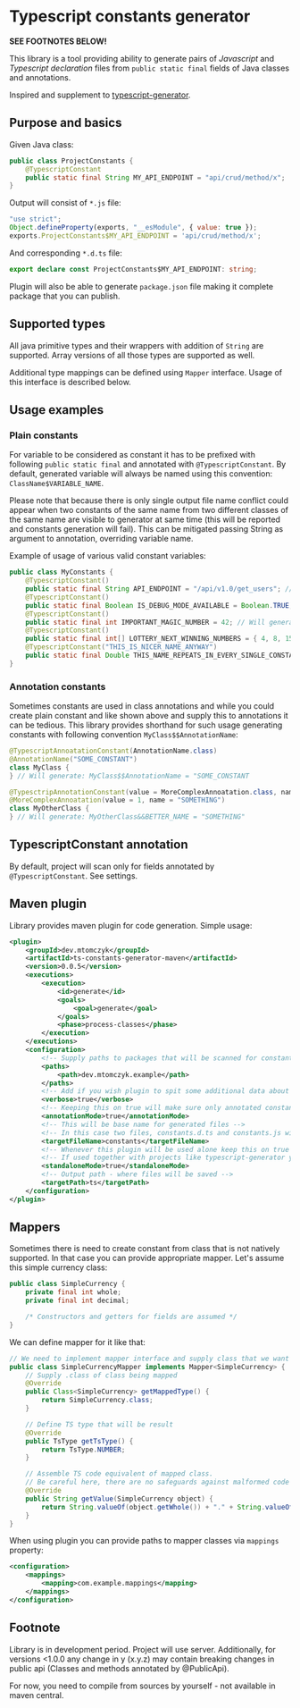 # Typescript constants generator
**SEE FOOTNOTES BELOW!**

This library is a tool providing ability to generate pairs of *Javascript* and 
*Typescript declaration* files from ``public static final`` fields of Java classes and annotations.

Inspired and supplement to [typescript-generator](https://github.com/vojtechhabarta/typescript-generator).

## Purpose and basics
Given Java class:
```java
public class ProjectConstants {
    @TypescriptConstant
    public static final String MY_API_ENDPOINT = "api/crud/method/x";
}
```

Output will consist of ```*.js``` file:

```javascript
"use strict";
Object.defineProperty(exports, "__esModule", { value: true });
exports.ProjectConstants$MY_API_ENDPOINT = 'api/crud/method/x';
```

And corresponding ```*.d.ts``` file:
```typescript
export declare const ProjectConstants$MY_API_ENDPOINT: string;
```

Plugin will also be able to generate ``package.json`` file making it complete package that you can publish.

## Supported types
All java primitive types and their wrappers with addition of ``String`` are supported. 
Array versions of all those types are supported as well.

Additional type mappings can be defined using ``Mapper`` interface. Usage of this interface is described below.

## Usage examples
### Plain constants
For variable to be considered as constant it has to be prefixed with following `public static final` 
and annotated with `@TypescriptConstant`. By default, generated variable will always be named using 
this convention: `ClassName$VARIABLE_NAME`. 

Please note that because there is only single output file
name conflict could appear when two constants of the same name from two different classes of the same
name are visible to generator at same time (this will be reported and constants generation will fail).
This can be mitigated passing String as argument to annotation, overriding variable name.

Example of usage of various valid constant variables:
```java
public class MyConstants {
    @TypescriptConstant()
    public static final String API_ENDPOINT = "/api/v1.0/get_users"; // Will generate: MyConstants$API_ENDPOINT = "/api/v1.0/get_users"
    @TypescriptConstant()
    public static final Boolean IS_DEBUG_MODE_AVAILABLE = Boolean.TRUE; // Will generate: MyConstants$IMPORTANT_MAGIC_NUMBER = true
    @TypescriptConstant()
    public static final int IMPORTANT_MAGIC_NUMBER = 42; // Will generate: MyConstants$IMPORTANT_MAGIC_NUMBER = 42
    @TypescriptConstant()
    public static final int[] LOTTERY_NEXT_WINNING_NUMBERS = { 4, 8, 15, 16, 23, 42 }; // Will generate: MyConstants$LOTTERY_NEXT_WINNING_NUMBERS = [ 4, 8, 15, 16, 23, 42 ]
    @TypescriptConstant("THIS_IS_NICER_NAME_ANYWAY")
    public static final Double THIS_NAME_REPEATS_IN_EVERY_SINGLE_CONSTANTS_CLASS = 1d; // Will generate: MyConstants$THIS_IS_NICER_NAME_ANYWAY = 1
}
```

### Annotation constants
Sometimes constants are used in class annotations and while you could create plain constant and like
shown above and supply this to annotations it can be tedious. This library provides shorthand for such
usage generating constants with following convention ``MyClass$$AnnotationName``:
```java
@TypescriptAnnoatationConstant(AnnotationName.class)
@AnnotationName("SOME_CONSTANT")
class MyClass {
} // Will generate: MyClass$$AnnotationName = "SOME_CONSTANT

@TypesctripAnnotationConstant(value = MoreComplexAnnoatation.class, name = "BETTER_NAME", annotationField = "name" )
@MoreComplexAnnoatation(value = 1, name = "SOMETHING")
class MyOtherClass {
} // Will generate: MyOtherClass&&BETTER_NAME = "SOMETHING"
```

## TypescriptConstant annotation
By default, project will scan only for fields annotated by ``@TypescriptConstant``. See settings.

## Maven plugin
Library provides maven plugin for code generation. Simple usage:

```xml
<plugin>
    <groupId>dev.mtomczyk</groupId>
    <artifactId>ts-constants-generator-maven</artifactId>
    <version>0.0.5</version>
    <executions>
        <execution>
            <id>generate</id>
            <goals>
                <goal>generate</goal>
            </goals>
            <phase>process-classes</phase>
        </execution>
    </executions>
    <configuration>
        <!-- Supply paths to packages that will be scanned for constants -->
        <paths>
            <path>dev.mtomczyk.example</path>
        </paths>
        <!-- Add if you wish plugin to spit some additional data about what it is doing -->
        <verbose>true</verbose>
        <!-- Keeping this on true will make sure only annotated constants will be scanned for generation -->
        <annotationMode>true</annotationMode>
        <!-- This will be base name for generated files -->
        <!-- In this case two files, constants.d.ts and constants.js will be created -->
        <targetFileName>constants</targetFileName>
        <!-- Whenever this plugin will be used alone keep this on true -->
        <!-- If used together with projects like typescript-generator you can disable package.json creation -->
        <standaloneMode>true</standaloneMode>
        <!-- Output path - where files will be saved -->
        <targetPath>ts</targetPath>
    </configuration>
</plugin>
```

## Mappers
Sometimes there is need to create constant from class that is not natively supported. In that case you can provide
appropriate mapper. Let's assume this simple currency class:

```Java
public class SimpleCurrency {
    private final int whole;
    private final int decimal;

    /* Constructors and getters for fields are assumed */
}
```

We can define mapper for it like that:

```Java
// We need to implement mapper interface and supply class that we want to map
public class SimpleCurrencyMapper implements Mapper<SimpleCurrency> {
    // Supply .class of class being mapped
    @Override
    public Class<SimpleCurrency> getMappedType() {
        return SimpleCurrency.class;
    }

    // Define TS type that will be result
    @Override
    public TsType getTsType() {
        return TsType.NUMBER;
    }

    // Assemble TS code equivalent of mapped class.
    // Be careful here, there are no safeguards against malformed code
    @Override
    public String getValue(SimpleCurrency object) {
        return String.valueOf(object.getWhole()) + "." + String.valueOf(object.getDecimal());
    }
}
```

When using plugin you can provide paths to mapper classes via ``mappings`` property:

```xml
<configuration>
    <mappings>
        <mapping>com.example.mappings</mapping>
    </mappings>
</configuration>
```

## Footnote
Library is in development period. Project will use server. Additionally, for versions <1.0.0
any change in y (x.y.z) may contain breaking changes in public api (Classes and methods annotated by @PublicApi).

For now, you need to compile from sources by yourself - not available in maven central.